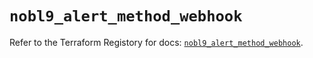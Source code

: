 # `nobl9_alert_method_webhook`

Refer to the Terraform Registory for docs: [`nobl9_alert_method_webhook`](https://registry.terraform.io/providers/nobl9/nobl9/0.22.0/docs/resources/alert_method_webhook).
